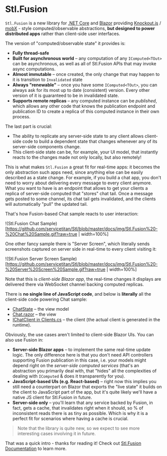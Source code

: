 # Stl.Fusion

`Stl.Fusion` is a new library for [.NET Core](https://en.wikipedia.org/wiki/.NET_Core) 
and [Blazor](https://dotnet.microsoft.com/apps/aspnet/web-apps/blazor)
providing [Knockout.js](https://knockoutjs.com/) 
/ [mobX](https://mobx.js.org/) - style computed/observable abstractions,
**but designed to power distributed apps** rather than client-side user interfaces.

The version of "computed/observable state" it provides is:
* **Fully thread-safe**
* **Built for asynchronous world** &ndash; any computation of any `IComputed<TOut>` can be 
  asynchronous, as well as all of Stl.Fusion APIs that may invoke async computations.   
* **Almost immutable** &ndash; once created, the only change that may happen to it is transition 
  to `Invalidated` state
* **Always "renewable"** &ndash; once you have some `IComputed<TOut>`, you can always ask for its
  most up to date (consistent) version. Every other version of it is guaranteed to be
  in invalidated state.
* **Supports remote replicas** &ndash; any computed instance can be *published*, which allows
  any other code that knows the publication endpoint and publication ID to create
  a replica of this computed instance in their own process. 
  
The last part is crucial: 
* The ability to replicate any server-side state to any client allows client-side code 
  to build a dependent state that changes whenever any of its server-side components
  change.
* This client-side state can be, for example, your UI model, that instantly reacts
  to the changes made not only locally, but also remotely!

This is what makes `Stl.Fusion` a great fit for real-time apps: it becomes the only abstraction
such apps need, since anything else can be easily described as a state change. For example,
if you build a chat app, you don't need to worry about delivering every message to every client
anymore. What you want to have is an endpoint that allows to get your clients a replica
of server-side computed that "stores" chat tail. Once a message gets posted to some channel, 
its chat tail gets invalidated, and the clients will automatically "pull" the updated tail.    

That's how Fusion-based Chat sample reacts to user interaction:

!(Stl.Fusion Chat Sample)[https://github.com/servicetitan/Stl/blob/master/docs/img/Stl.Fusion%20-%20Chat%20Sample.gif?raw=true | width=100%]

One other fancy sample there is "Server Screen", which literally sends screenshots captured
on server side in real-time to every client visiting it:
  
!(Stl.Fusion Server Screen Sample)[https://github.com/servicetitan/Stl/blob/master/docs/img/Stl.Fusion%20-%20Server%20Screen%20Sample.gif?raw=true | width=100%]
 
Note that this is *client-side Blazor app*, the real-time changes it displays are
delivered there via WebSocket channel backing computed replicas. 

There is **no single line of JavaScript code**, and below is **literally** all the 
client-side code powering Chat sample:
* [ChatState](https://github.com/servicetitan/Stl/blob/master/samples/Stl.Samples.Blazor.Client/UI/ChatState.cs) 
  &ndash; the view model
* [Chat.razor](https://github.com/servicetitan/Stl/blob/master/samples/Stl.Samples.Blazor.Client/Pages/Chat.razor) 
  &ndash; the view
* [IChatClient in Clients.cs](https://github.com/servicetitan/Stl/blob/master/samples/Stl.Samples.Blazor.Client/Services/Clients.cs#L19) 
  &ndash; the client (the actual client is generated in the runtime).  
 
Obviously, the use cases aren't limited to client-side Blazor UIs. You can also use Fusion in:
* **Server-side Blazor apps** &ndash; to implement the same real-time update
  logic. The only difference here is that you don't need API controllers supporting
  Fusion publication in this case, i.e. your models might depend right on the 
  *server-side computed services* (that's an abstraction you primarily deal with, that
  "hides" all the complexities of dealing with `IComputed` & does it transparently
  for you).
* **JavaScript-based UIs (e.g. React-based)** &ndash; right now this implies you still 
  need a counterpart on Blazor that exports the "live state" it builds on the client 
  to JavaScript part of the app, but it's quite likely we'll have a native JS client 
  for Stl.Fusion in future. 
* **Server-side only** &ndash; you'll learn that any service backed by Fusion, in fact,
  gets a cache, that invalidates right when it should, so % of inconsistent reads 
  there is as tiny as possible. Which is why it is a perfect fit for scenarios where
  having a cache is crucial.
  
> Note that the library is quite new, so we expect to see more interesting cases involving it 
in future.

That was a quick intro - thanks for reading it!
Check out [Stl.Fusion Documentation](docs/README.md) to learn more.  
